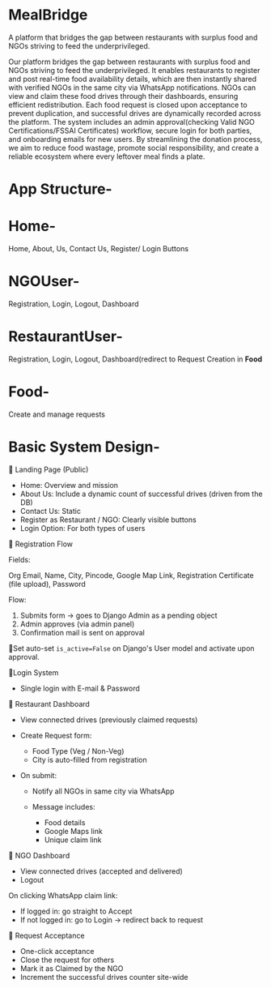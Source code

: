 # MealBridge
A platform that bridges the gap between restaurants with surplus food and NGOs striving to feed the underprivileged.


Our platform bridges the gap between restaurants with surplus food and NGOs striving to feed the underprivileged. It enables restaurants to register and post real-time food availability details, which are then instantly shared with verified NGOs in the same city via WhatsApp notifications. NGOs can view and claim these food drives through their dashboards, ensuring efficient redistribution. Each food request is closed upon acceptance to prevent duplication, and successful drives are dynamically recorded across the platform. The system includes an admin approval(checking Valid NGO Certifications/FSSAI Certificates) workflow, secure login for both parties, and onboarding emails for new users. By streamlining the donation process, we aim to reduce food wastage, promote social responsibility, and create a reliable ecosystem where every leftover meal finds a plate.


# App Structure-
# Home- 
Home, About, Us, Contact Us, Register/ Login Buttons
# NGOUser-
Registration, Login, Logout, Dashboard
# RestaurantUser-
Registration, Login, Logout, Dashboard(redirect to Request Creation in **Food**
# Food-
Create and manage requests




# Basic System Design-


🔵 Landing Page (Public)

* Home: Overview and mission
* About Us: Include a dynamic count of successful drives (driven from the DB)
* Contact Us: Static
* Register as Restaurant / NGO: Clearly visible buttons
* Login Option: For both types of users


📝 Registration Flow

Fields:

Org Email, Name, City, Pincode, Google Map Link, Registration Certificate (file upload), Password

Flow:

1. Submits form → goes to Django Admin as a pending object
2. Admin approves (via admin panel)
3. Confirmation mail is sent on approval


🔄Set auto-set `is_active=False` on Django's User model and activate upon approval.


🔐Login System

* Single login with E-mail & Password


🍴 Restaurant Dashboard

* View connected drives (previously claimed requests)
* Create Request form:

  * Food Type (Veg / Non-Veg)
  * City is auto-filled from registration
* On submit:

  * Notify all NGOs in same city via WhatsApp
  * Message includes:

    * Food details
    * Google Maps link
    * Unique claim link



🙌 NGO Dashboard

* View connected drives (accepted and delivered)
* Logout

On clicking WhatsApp claim link:

* If logged in: go straight to Accept
* If not logged in: go to Login → redirect back to request



🔁 Request Acceptance

* One-click acceptance
* Close the request for others
* Mark it as Claimed by the NGO
* Increment the successful drives counter site-wide


